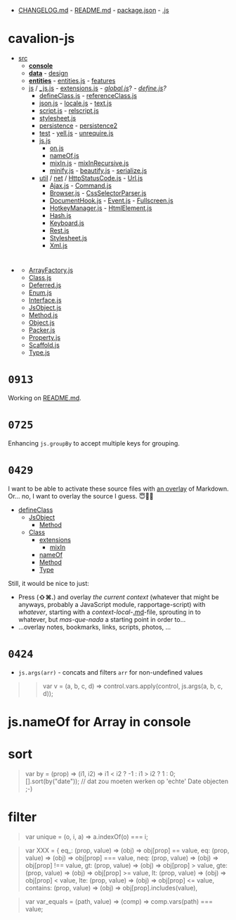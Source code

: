 * [CHANGELOG.md]() - [README.md]() - [package.json]() - [.js]()

# cavalion-js

* [src](:/)
	* **[console](src/:/)**
	* **[data](src/:/)** - [design](src/:/)
	* **[entities](src/:/)** - [entities.js](src/) - [features](src/:/)
	* [js](src/:/) / [\_js.js](src/js/:) - [extensions.js](src/js/:) - _[global.js](src/js/:)_? - _[define.js](src/js/:)?_ 
		- [defineClass.js](src/js/:) - [referenceClass.js](src/js/:) 
		- [json.js](src/:) - [locale.js](src/:) - [text.js](src/:)
		- [script.js](src/:) - [relscript.js](src/:) 
		- [stylesheet.js](src/:) 
		- [persistence](src/:/) - [persistence2](src/:/) 
		- [test](src/:/) - [yell.js](src/:) - [unrequire.js](src/:)
		- [js.js](src/:)
			- [on.js](src/:) 
			- [nameOf.js](src/js/:) 
			- [mixIn.js](src/js/:) - [mixInRecursive.js](src/js/:) 
			- [minify.js](src/js/:) - [beautify.js](src/js/:) - [serialize.js](src/js/:)
		- [util](src/:/) / [net](src/util/:/) / [HttpStatusCode.js](src/util/net/:) - [Url.js](src/util/net/:)
			- [Ajax.js](src/util/:) - [Command.js](src/util/:)
			- [Browser.js](src/util/:) - [CssSelectorParser.js](src/util/:)
			- [DocumentHook.js](src/util/:) - [Event.js](src/util/:) - [Fullscreen.js](src/util/:) 
			- [HotkeyManager.js](src/util/:) - [HtmlElement.js](src/util/:)
			- [Hash.js](src/util/:)
			- [Keyboard.js](src/util/:)
			- [Rest.js](src/util/:)
			- [Stylesheet.js](src/util/:)
			- [Xml.js](src/util/:)

# 

- []()
	- [ArrayFactory.js](src/js/:)
	- [Class.js](src/js/:)
	- [Deferred.js](src/js/:)
	- [Enum.js](src/js/:)
	- [Interface.js](src/js/:)
	- [JsObject.js](src/js/:)
	- [Method.js](src/js/:)
	- [Object.js](src/js/:)
	- [Packer.js](src/js/:)
	- [Property.js](src/js/:)
	- [Scaffold.js](src/js/:)
	- [Type.js](src/js/:)

# `0913`

Working on [README.md]().

# `0725`

Enhancing `js.groupBy` to accept multiple keys for grouping.

# `0429`

I want to be able to activate these source files with [an overlay]([!prototypes/Hover]{}) of Markdown. Or... no, I want to overlay the source I guess. 😇🤨🤔

* [defineClass](src/js/:.js)
	* [JsObject](src/js/:.js)
		* [Method](src/js/:.js)
	* [Class](src/js/:.js)
		* [extensions](src/js/:.js)
			* [mixIn](src/js/:.js)
		* [nameOf](src/js/:.js)
		* [Method](src/js/:.js)
		* [Type](src/js/:.js)

Still, it would be nice to just:

* Press (**⇧⌘.**) and overlay _the current context_ (whatever that might be anyways, probably a JavaScript module, rapportage-script) with _whatever_, starting with a _context-local_-[.md]()-file, sprouting in to whatever, but _mas-que-nada_ a starting point in order to...
* ...overlay notes, bookmarks, links, scripts, photos, ...

# `0424`

* `js.args(arr)` - concats and filters `arr` for non-undefined values

>>	var v = (a, b, c, d) => control.vars.apply(control, js.args(a, b, c, d));

# js.nameOf for Array in console

# sort

>	var by = (prop) => (i1, i2) => i1 < i2 ? -1 : i1 > i2 ? 1 : 0;
	[].sort(by("date")); // dat zou moeten werken op 'echte' Date objecten ;-)

# filter

>	var unique = (o, i, a) => a.indexOf(o) === i;

>	var XXX = {
		eq_: (prop, value) => (obj) => obj[prop] == value,
		eq: (prop, value) => (obj) => obj[prop] === value,
		neq: (prop, value) => (obj) => obj[prop] !== value,
		gt: (prop, value) => (obj) => obj[prop] > value,
		gte: (prop, value) => (obj) => obj[prop] >= value,
		lt: (prop, value) => (obj) => obj[prop] < value,
		lte: (prop, value) => (obj) => obj[prop] <= value,
		contains: (prop, value) => (obj) => obj[prop].includes(value),

>	var var_equals = (path, value) => (comp) => comp.vars(path) === value;
